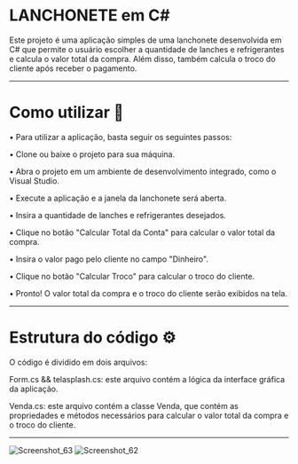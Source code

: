 # LANCHONETE em C#

Este projeto é uma aplicação simples de uma lanchonete desenvolvida em C# que permite o usuário escolher a quantidade de lanches e refrigerantes e calcula o valor total da compra. Além disso, também calcula o troco do cliente após receber o pagamento.

<hr>

# Como utilizar 🚀
•	Para utilizar a aplicação, basta seguir os seguintes passos:

•	Clone ou baixe o projeto para sua máquina.

•	Abra o projeto em um ambiente de desenvolvimento integrado, como o Visual Studio.

•	Execute a aplicação e a janela da lanchonete será aberta.

•	Insira a quantidade de lanches e refrigerantes desejados.

•	Clique no botão "Calcular Total da Conta" para calcular o valor total da compra.

•	Insira o valor pago pelo cliente no campo "Dinheiro".

•	Clique no botão "Calcular Troco" para calcular o troco do cliente.

•	Pronto! O valor total da compra e o troco do cliente serão exibidos na tela.


<hr>

# Estrutura do código ⚙️
O código é dividido em dois arquivos:

Form.cs && telasplash.cs: este arquivo contém a lógica da interface gráfica da aplicação.

Venda.cs: este arquivo contém a classe Venda, que contém as propriedades e métodos necessários para calcular o valor total da compra e o troco do cliente.

<hr>

![Screenshot_63](https://github.com/roberttiss/LANCHONETE/assets/106879291/46c3f128-96ad-4363-a0f4-9469cc54539e)
![Screenshot_62](https://github.com/roberttiss/LANCHONETE/assets/106879291/c1c7bec6-c41e-4f6f-90c0-d5afe2c27379)


